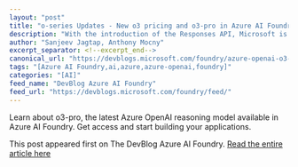 ```yaml
---
layout: "post"
title: "o-series Updates - New o3 pricing and o3-pro in Azure AI Foundry"
description: "With the introduction of the Responses API, Microsoft is enabling a new standard for AI development ..."
author: "Sanjeev Jagtap, Anthony Mocny"
excerpt_separator: <!--excerpt_end-->
canonical_url: "https://devblogs.microsoft.com/foundry/azure-openai-o3-pro-ai-foundry/"
tags: "[Azure AI Foundry,ai,azure,azure-openai,foundry]"
categories: "[AI]"
feed_name: "DevBlog Azure AI Foundry"
feed_url: "https://devblogs.microsoft.com/foundry/feed/"
---
```


Learn about o3-pro, the latest Azure OpenAI reasoning model available in Azure AI Foundry. Get access and start building your applications.<!--excerpt_end-->

This post appeared first on The DevBlog Azure AI Foundry. [Read the entire article here](https://devblogs.microsoft.com/foundry/azure-openai-o3-pro-ai-foundry/)

